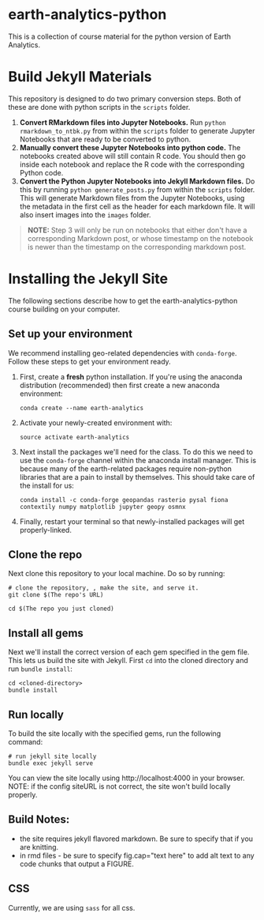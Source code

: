 # earth-analytics-python
This is a collection of course material for the python version of
Earth Analytics.

# Build Jekyll Materials
This repository is designed to do two primary conversion steps. Both of
these are done with python scripts in the `scripts` folder.

1. **Convert RMarkdown files into Jupyter Notebooks.** Run
   `python rmarkdown_to_ntbk.py` from within the `scripts` folder
    to generate Jupyter Notebooks that are ready to be converted to python.
2. **Manually convert these Jupyter Notebooks into python code.**
   The notebooks created above will still contain R code. You should then
   go inside each notebook and replace the R code with the corresponding
   Python code.
3. **Convert the Python Jupyter Notebooks into Jekyll Markdown files.**
   Do this by running `python generate_posts.py` from within the `scripts`
   folder. This will generate Markdown files from the Jupyter Notebooks,
   using the metadata in the first cell as the header for each markdown
   file. It will also insert images into the `images` folder.

> **NOTE:** Step 3 will only be run on notebooks that either don't have
a corresponding Markdown post, or whose timestamp on the notebook is newer
than the timestamp on the corresponding markdown post.

# Installing the Jekyll Site
The following sections describe how to get the earth-analytics-python
course building on your computer.

## Set up your environment

We recommend installing geo-related dependencies with `conda-forge`. Follow
these steps to get your environment ready.

1. First, create a **fresh** python installation. If you're using the anaconda
   distribution (recommended) then first create a new anaconda environment:

    `conda create --name earth-analytics`

2. Activate your newly-created environment with:

    `source activate earth-analytics`

3. Next install the packages we'll need for the class. To do this we need to
   use the `conda-forge` channel within the anaconda install manager. This is
   because many of the earth-related packages require non-python libraries
   that are a pain to install by themselves. This should take care
   of the install for us:

   `conda install -c conda-forge geopandas rasterio pysal fiona contextily numpy matplotlib jupyter geopy osmnx`

4. Finally, restart your terminal so that newly-installed packages will
   get properly-linked.


## Clone the repo

Next clone this repository to your local machine. Do so by running:

```
# clone the repository, , make the site, and serve it.
git clone $(The repo's URL)

cd $(The repo you just cloned)
```

## Install all gems

Next we'll install the correct version of each gem specified in
the gem file. This lets us build the site with Jekyll.
First `cd` into the cloned directory and run `bundle install`:

```
cd <cloned-directory>
bundle install
```

## Run locally

To build the site locally with the specified gems, run the following
command:

```
# run jekyll site locally
bundle exec jekyll serve
```

You can view the site locally using http://localhost:4000 in your browser.
NOTE: if the config siteURL is not correct, the site won't build locally properly.

## Build Notes:

* the site requires jekyll flavored markdown. Be sure to specify that if you are knitting.
* in rmd files - be sure to specify fig.cap="text here" to add alt text to any code chunks that output a FIGURE.

## CSS

Currently, we are using `sass` for all css.
